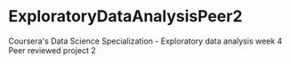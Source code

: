 # ExploratoryDataAnalysisPeer2
Coursera's Data Science Specialization - Exploratory data analysis week 4 Peer reviewed project 2
